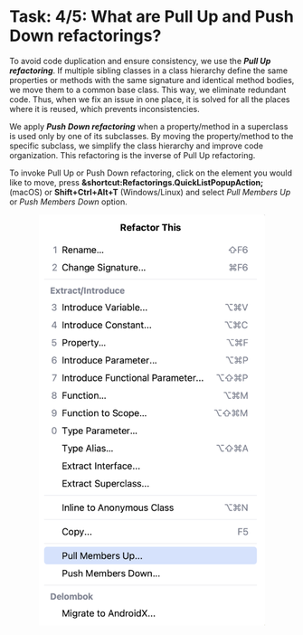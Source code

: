 # Task: 4/5: What are Pull Up and Push Down refactorings?

To avoid code duplication and ensure consistency, we use the _**Pull Up refactoring**_. If multiple sibling classes in a
class hierarchy define the same properties or methods with the same signature and identical method bodies, we move them
to a common base class. This way, we eliminate redundant code. Thus, when we fix an issue in one place, it is solved for
all the places where it is reused, which prevents inconsistencies.

We apply _**Push Down refactoring**_ when a property/method in a superclass is used only by one of its subclasses. By
moving the property/method to the specific subclass, we simplify the class hierarchy and improve code organization. This
refactoring is the inverse of Pull Up refactoring.

To invoke Pull Up or Push Down refactoring, click on the element you would like to move, press
**&shortcut:Refactorings.QuickListPopupAction;** (macOS) or **Shift+Ctrl+Alt+T** (Windows/Linux) and select _Pull
Members Up_ or _Push Members Down_ option.

<p align="center">
    <img src="../../util/src/test/resources/images/pull_up_oush_down_refactoring.png" alt="Pull Up and Push Down Dialog" width="400"/>
</p>